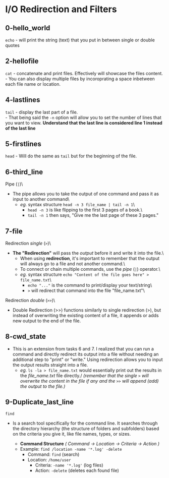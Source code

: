 # I/O Redirection and Filters

## 0-hello_world
`echo`	- will print the string (text) that you put in between single or double quotes

## 2-hellofile
`cat`	- concatenate and print files. Effectively will showcase the files content.\
	- You can also display multiple files by incoroprating a space inbetween each file name or location.

## 4-lastlines
`tail`	- display the last part of a file.\
	- That being said the `-n` option will allow you to set the number of lines that you want to view. **Understand that the last line is considered line 1 instead of the last line**

## 5-firstlines
`head`	- Will do the same as `tail` but for the beginning of the file.

## 6-third_line
Pipe (`|`)\
- The pipe allows you to take the output of one command and pass it as input to another command\
	- *eg.* syntax structure `head -n 3 file_name | tail -n 1`\
		- `head -n 3` is like flipping to the first 3 pages of a book.\
		- `tail -n 1` then says, "Give me the last page of these 3 pages."

## 7-file
Redirection *single* (`>`)\
- **The "Redirection"** will pass the *output* before it and write it into the file.\
	- When using **redirection**, it's important to remember that the output will always go to a file and not another command.\
	- To connect or chain multiple commands, use the *pipe* (`|`) operator.\
	- *eg.* syntax structure `echo "Content of the file goes here" > file_name.txt`\
		- `echo "..."` is the command to print/display your text/string\
		- `>` will redirect that command into the file "file_name.txt"\

Redirection *double* (`>>`)\
- Double Redirection (>>) functions similarly to single redirection (>), but instead of overwriting the existing content of a file, it appends or adds new output to the end of the file.


## 8-cwd_state
- This is an extension from tasks 6 and 7. I realized that you can run a command and directly redirect its output into a file without needing an additional step to "print" or "write." Using redirection allows you to input the output results straight into a file.
	- *eg.* `ls -la > file_name.txt` would essentially print out the results in the *file_name.txt* file directly./
	*(remember that the single `>` will overwrite the content in the file if any and the `>>` will append (add) the output to the file.)*

## 9-Duplicate_last_line
`find`
- Is a search tool specifically for the command line. It searches through the directory hierarchy (the structure of folders and subfolders) based on the criteria you give it, like file names, types, or sizes.

	-  **Command Structure** *( Command -> Location -> Criteria -> Action )*
	- Example: `find /location -name '*.log' -delete`
   		- Command: `find` (search)
   		- Location: `/home/user`
    		- Criteria: `-name '*.log'` (log files)
    		- Action: `-delete` (deletes each found file)








  
